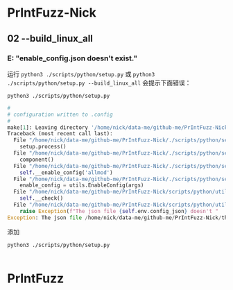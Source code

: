 # PrIntFuzz-Nick
## 02 --build_linux_all

### E: "enable_config.json doesn't exist."
运行 `python3 ./scripts/python/setup.py` 或 `python3 ./scripts/python/setup.py --build_linux_all` 会提示下面错误：

`python3 ./scripts/python/setup.py`
``` python
#
# configuration written to .config
#
make[1]: Leaving directory '/home/nick/data-me/github-me/PrIntFuzz-Nick/build/linux/linux_allmodconfig'
Traceback (most recent call last):
  File "/home/nick/data-me/github-me/PrIntFuzz-Nick/./scripts/python/setup.py", line 580, in <module>
    setup.process()
  File "/home/nick/data-me/github-me/PrIntFuzz-Nick/./scripts/python/setup.py", line 573, in process
    component()
  File "/home/nick/data-me/github-me/PrIntFuzz-Nick/./scripts/python/setup.py", line 126, in _build_linux_all
    self.__enable_config('allmod')
  File "/home/nick/data-me/github-me/PrIntFuzz-Nick/./scripts/python/setup.py", line 297, in __enable_config
    enable_config = utils.EnableConfig(args)
  File "/home/nick/data-me/github-me/PrIntFuzz-Nick/scripts/python/utils/enable_config.py", line 10, in __init__
    self.__check()
  File "/home/nick/data-me/github-me/PrIntFuzz-Nick/scripts/python/utils/enable_config.py", line 19, in __check
    raise Exception(f"The json file {self.env.config_json} doesn't "
Exception: The json file /home/nick/data-me/github-me/PrIntFuzz-Nick/third_party/linux/config/linux/enable_config.json doesn't exist.
```

添加

`python3 ./scripts/python/setup.py`
```
```

# PrIntFuzz

